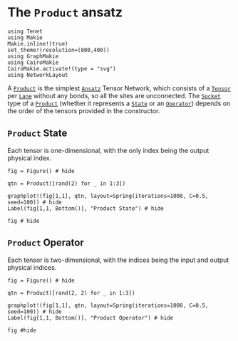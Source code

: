 # The `Product` ansatz

```@setup examples
using Tenet
using Makie
Makie.inline!(true)
set_theme!(resolution=(800,400))
using GraphMakie
using CairoMakie
CairoMakie.activate!(type = "svg")
using NetworkLayout
```

A [`Product`](@ref) is the simplest [`Ansatz`](@ref) Tensor Network, which consists of a [`Tensor`](@ref) per [`Lane`](@ref) without any bonds, so all the sites are unconnected.
The [`Socket`](@ref) type of a [`Product`](@ref) (whether it represents a [`State`](@ref) or an [`Operator`](@ref)) depends on the order of the tensors provided in the constructor.

## `Product` State
Each tensor is one-dimensional, with the only index being the output physical index.

```@example examples
fig = Figure() # hide

qtn = Product([rand(2) for _ in 1:3])

graphplot!(fig[1,1], qtn, layout=Spring(iterations=1000, C=0.5, seed=100)) # hide
Label(fig[1,1, Bottom()], "Product State") # hide

fig # hide
```

## `Product` Operator
Each tensor is two-dimensional, with the indices being the input and output physical indices.

```@example examples
fig = Figure() # hide

qtn = Product([rand(2, 2) for _ in 1:3])

graphplot!(fig[1,1], qtn, layout=Spring(iterations=1000, C=0.5, seed=100)) # hide
Label(fig[1,1, Bottom()], "Product Operator") # hide

fig #hide
```